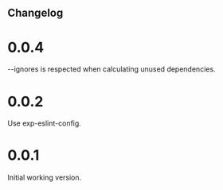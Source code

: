 Changelog
---------

# 0.0.4

--ignores is respected when calculating unused dependencies.


# 0.0.2

Use exp-eslint-config.

# 0.0.1

Initial working version.